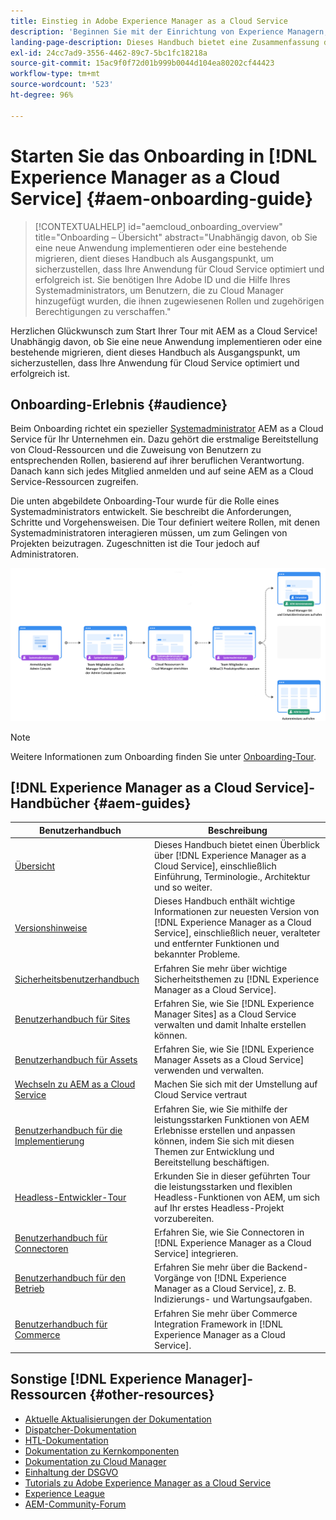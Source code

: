 ```yaml
---
title: Einstieg in Adobe Experience Manager as a Cloud Service
description: 'Beginnen Sie mit der Einrichtung von Experience Managern, greifen Sie auf die Cloud zu und erfahren Sie, wie Sie Ihre Daten sichern. '
landing-page-description: Dieses Handbuch bietet eine Zusammenfassung der ersten Schritte mit Adobe Experience Manager as a Cloud Service, einschließlich der Zugangsmöglichkeiten und wichtiger Informationen zum Datenschutz.
exl-id: 24cc7ad9-3556-4462-89c7-5bc1fc18218a
source-git-commit: 15ac9f0f72d01b999b0044d104ea80202cf44423
workflow-type: tm+mt
source-wordcount: '523'
ht-degree: 96%

---
```


# Starten Sie das Onboarding in [!DNL Experience Manager as a Cloud Service] {#aem-onboarding-guide}

>[!CONTEXTUALHELP]
>id="aemcloud_onboarding_overview"
>title="Onboarding – Übersicht"
>abstract="Unabhängig davon, ob Sie eine neue Anwendung implementieren oder eine bestehende migrieren, dient dieses Handbuch als Ausgangspunkt, um sicherzustellen, dass Ihre Anwendung für Cloud Service optimiert und erfolgreich ist. Sie benötigen Ihre Adobe ID und die Hilfe Ihres Systemadministrators, um Benutzern, die zu Cloud Manager hinzugefügt wurden, die ihnen zugewiesenen Rollen und zugehörigen Berechtigungen zu verschaffen."

Herzlichen Glückwunsch zum Start Ihrer Tour mit AEM as a Cloud Service! Unabhängig davon, ob Sie eine neue Anwendung implementieren oder eine bestehende migrieren, dient dieses Handbuch als Ausgangspunkt, um sicherzustellen, dass Ihre Anwendung für Cloud Service optimiert und erfolgreich ist.

## Onboarding-Erlebnis {#audience}

Beim Onboarding richtet ein spezieller [Systemadministrator](https://experienceleague.adobe.com/docs/experience-manager-cloud-service/onboarding/onboarding-concepts/system-administrator.html?lang=de) AEM as a Cloud Service für Ihr Unternehmen ein. Dazu gehört die erstmalige Bereitstellung von Cloud-Ressourcen und die Zuweisung von Benutzern zu entsprechenden Rollen, basierend auf ihrer beruflichen Verantwortung. Danach kann sich jedes Mitglied anmelden und auf seine AEM as a Cloud Service-Ressourcen zugreifen.

Die unten abgebildete Onboarding-Tour wurde für die Rolle eines Systemadministrators entwickelt. Sie beschreibt die Anforderungen, Schritte und Vorgehensweisen. Die Tour definiert weitere Rollen, mit denen Systemadministratoren interagieren müssen, um zum Gelingen von Projekten beizutragen. Zugeschnitten ist die Tour jedoch auf Administratoren.

![](/help/journey-onboarding/assets/onboarding-journey.png)

>[!NOTE]
>Weitere Informationen zum Onboarding finden Sie unter [Onboarding-Tour](https://experienceleague.adobe.com/docs/experience-manager-cloud-service/journey-onboarding/home.html?lang=de).


## [!DNL Experience Manager as a Cloud Service]-Handbücher {#aem-guides}

| Benutzerhandbuch | Beschreibung |
|---|---|
| [Übersicht](/help/overview/home.md) | Dieses Handbuch bietet einen Überblick über [!DNL Experience Manager as a Cloud Service], einschließlich Einführung, Terminologie., Architektur und so weiter. |
| [Versionshinweise](/help/release-notes/home.md) | Dieses Handbuch enthält wichtige Informationen zur neuesten Version von [!DNL Experience Manager as a Cloud Service], einschließlich neuer, veralteter und entfernter Funktionen und bekannter Probleme. |
| [Sicherheitsbenutzerhandbuch](/help/security/home.md) | Erfahren Sie mehr über wichtige Sicherheitsthemen zu [!DNL Experience Manager as a Cloud Service]. |
| [Benutzerhandbuch für Sites](/help/sites-cloud/home.md) | Erfahren Sie, wie Sie [!DNL Experience Manager Sites] as a Cloud Service verwalten und damit Inhalte erstellen können. |
| [Benutzerhandbuch für Assets](/help/assets/home.md) | Erfahren Sie, wie Sie [!DNL Experience Manager Assets as a Cloud Service] verwenden und verwalten. |
| [Wechseln zu AEM as a Cloud Service](/help/journey-migration/getting-started.md) | Machen Sie sich mit der Umstellung auf Cloud Service vertraut |
| [Benutzerhandbuch für die Implementierung](/help/implementing/home.md) | Erfahren Sie, wie Sie mithilfe der leistungsstarken Funktionen von AEM Erlebnisse erstellen und anpassen können, indem Sie sich mit diesen Themen zur Entwicklung und Bereitstellung beschäftigen. |
| [Headless-Entwickler-Tour](/help/journey-headless/developer/overview.md) | Erkunden Sie in dieser geführten Tour die leistungsstarken und flexiblen Headless-Funktionen von AEM, um sich auf Ihr erstes Headless-Projekt vorzubereiten. |
| [Benutzerhandbuch für Connectoren](/help/connectors/home.md) | Erfahren Sie, wie Sie Connectoren in [!DNL Experience Manager as a Cloud Service] integrieren. |
| [Benutzerhandbuch für den Betrieb](/help/operations/home.md) | Erfahren Sie mehr über die Backend-Vorgänge von [!DNL Experience Manager as a Cloud Service], z. B. Indizierungs- und Wartungsaufgaben. |
| [Benutzerhandbuch für Commerce](/help/commerce-cloud/home.md) | Erfahren Sie mehr über Commerce Integration Framework in [!DNL Experience Manager as a Cloud Service]. |

## Sonstige [!DNL Experience Manager]-Ressourcen {#other-resources}

* [Aktuelle Aktualisierungen der Dokumentation](https://helpx.adobe.com/de/experience-manager/documentation-updates.html#AEMasaCloudService)
* [Dispatcher-Dokumentation](/help/implementing/dispatcher/overview.md)
* [HTL-Dokumentation](https://experienceleague.adobe.com/docs/experience-manager-htl/using/overview.html?lang=de)
* [Dokumentation zu Kernkomponenten](https://experienceleague.adobe.com/docs/experience-manager-core-components/using/introduction.html?lang=de)
* [Dokumentation zu Cloud Manager](/help/onboarding/learn-concepts/cloud-manager-introduction.md)
* [Einhaltung der DSGVO](/help/compliance/data-privacy-and-protection-readiness/aem-readiness.md)
* [Tutorials zu Adobe Experience Manager as a Cloud Service](https://experienceleague.adobe.com/docs/experience-manager-learn/cloud-service/overview.html?lang=de)
* [Experience League](https://experienceleague.adobe.com/?promoid=K42KVXHD&amp;mv=other&amp;lang=de#home)
* [AEM-Community-Forum](https://experienceleaguecommunities.adobe.com/t5/adobe-experience-manager/ct-p/adobe-experience-manager-community?profile.language=de)
